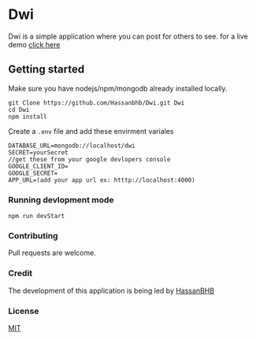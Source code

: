 # Dwi

Dwi is a simple application where you can post for others to see.
for a live demo [click here](https://dwi-talk.herokuapp.com/)

## Getting started

Make sure you have nodejs/npm/mongodb already installed locally.

```terminal
git Clone https://github.com/Hassanbhb/Dwi.git Dwi
cd Dwi
npm install
```

ِCreate a `.env` file and add these envirment variales

```
DATABASE_URL=mongodb://localhost/dwi
SECRET=yourSecret
//get these from your google devlopers console
GOOGLE_CLIENT_ID=
GOOGLE_SECRET=
APP_URL=(add your app url ex: htttp://localhost:4000)
```

### Running devlopment mode

```javasjcript
npm run devStart
```

### Contributing

Pull requests are welcome.

### Credit

The development of this application is being led by [HassanBHB](https://github.com/Hassanbhb)

### License

[MIT](https://choosealicense.com/licenses/mit/)
